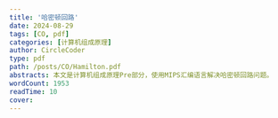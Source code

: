 ```yaml
---
title: '哈密顿回路'
date: 2024-08-29
tags: [CO, pdf]
categories: [计算机组成原理]
author: CircleCoder
type: pdf
path: /posts/CO/Hamilton.pdf
abstracts: 本文是计算机组成原理Pre部分，使用MIPS汇编语言解决哈密顿回路问题。
wordCount: 1953
readTime: 10
cover:
---
```

